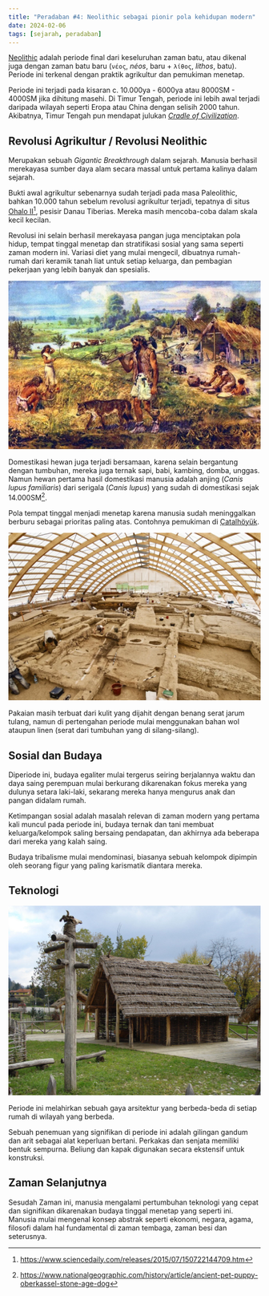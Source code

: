 ```yaml
---
title: "Peradaban #4: Neolithic sebagai pionir pola kehidupan modern"
date: 2024-02-06
tags: [sejarah, peradaban]
---
```


[Neolithic](https://en.wikipedia.org/wiki/Neolithic) adalah periode final dari keseluruhan zaman batu, atau dikenal juga dengan zaman batu baru (`νέος`, *néos*, baru + `λίθος`, *líthos*, batu). Periode ini terkenal dengan praktik agrikultur dan pemukiman menetap.

Periode ini terjadi pada kisaran c. 10.000ya - 6000ya atau 8000SM - 4000SM jika dihitung masehi. Di Timur Tengah, periode ini lebih awal terjadi daripada wilayah seperti Eropa atau China dengan selisih 2000 tahun. Akibatnya, Timur Tengah pun mendapat julukan *[Cradle of Civilization](https://en.wikipedia.org/wiki/Cradle_of_civilization)*.

## Revolusi Agrikultur / Revolusi Neolithic

Merupakan sebuah *Gigantic Breakthrough* dalam sejarah. Manusia berhasil merekayasa sumber daya alam secara massal untuk pertama kalinya dalam sejarah.

Bukti awal agrikultur sebenarnya sudah terjadi pada masa Paleolithic, bahkan 10.000 tahun sebelum revolusi agrikultur terjadi, tepatnya di situs [Ohalo II](https://en.wikipedia.org/wiki/Ohalo_II)[^1], pesisir Danau Tiberias. Mereka masih mencoba-coba dalam skala kecil kecilan.

Revolusi ini selain berhasil merekayasa pangan juga menciptakan pola hidup, tempat tinggal menetap dan stratifikasi sosial yang sama seperti zaman modern ini. Variasi diet yang mulai mengecil, dibuatnya rumah-rumah dari keramik tanah liat untuk setiap keluarga, dan pembagian pekerjaan yang lebih banyak dan spesialis.

![agrikultur](img/img03.jpg "Agrikultur dan Domestikasi")

Domestikasi hewan juga terjadi bersamaan, karena selain bergantung dengan tumbuhan, mereka juga ternak sapi, babi, kambing, domba, unggas. Namun hewan pertama hasil domestikasi manusia adalah anjing (*Canis lupus familiaris*) dari serigala (*Canis lupus*) yang sudah di domestikasi sejak 14.000SM[^2].

Pola tempat tinggal menjadi menetap karena manusia sudah meninggalkan berburu sebagai prioritas paling atas. Contohnya pemukiman di [Çatalhöyük](https://en.wikipedia.org/wiki/%C3%87atalh%C3%B6y%C3%BCk).

![pemukiman](img/img02.jpg "Pemukiman Çatalhöyük")

Pakaian masih terbuat dari kulit yang dijahit dengan benang serat jarum tulang, namun di pertengahan periode mulai menggunakan bahan wol ataupun linen (serat dari tumbuhan yang di silang-silang).

## Sosial dan Budaya

Diperiode ini, budaya egaliter mulai tergerus seiring berjalannya waktu dan daya saing perempuan mulai berkurang dikarenakan fokus mereka yang dulunya setara laki-laki, sekarang mereka hanya mengurus anak dan pangan didalam rumah.

Ketimpangan sosial adalah masalah relevan di zaman modern yang pertama kali muncul pada periode ini, budaya ternak dan tani membuat keluarga/kelompok saling bersaing pendapatan, dan akhirnya ada beberapa dari mereka yang kalah saing.

Budaya tribalisme mulai mendominasi, biasanya sebuah kelompok dipimpin oleh seorang figur yang paling karismatik diantara mereka.

## Teknologi

![rumah](img/img01.jpeg "Rumah Kuno")

Periode ini melahirkan sebuah gaya arsitektur yang berbeda-beda di setiap rumah di wilayah yang berbeda.

Sebuah penemuan yang signifikan di periode ini adalah gilingan gandum dan arit sebagai alat keperluan bertani. Perkakas dan senjata memiliki bentuk sempurna. Beliung dan kapak digunakan secara ekstensif untuk konstruksi.

## Zaman Selanjutnya

Sesudah Zaman ini, manusia mengalami pertumbuhan teknologi yang cepat dan signifikan dikarenakan budaya tinggal menetap yang seperti ini. Manusia mulai mengenal konsep abstrak seperti ekonomi, negara, agama, filosofi dalam hal fundamental di zaman tembaga, zaman besi dan seterusnya.

[^1]: https://www.sciencedaily.com/releases/2015/07/150722144709.htm
[^2]: https://www.nationalgeographic.com/history/article/ancient-pet-puppy-oberkassel-stone-age-dog